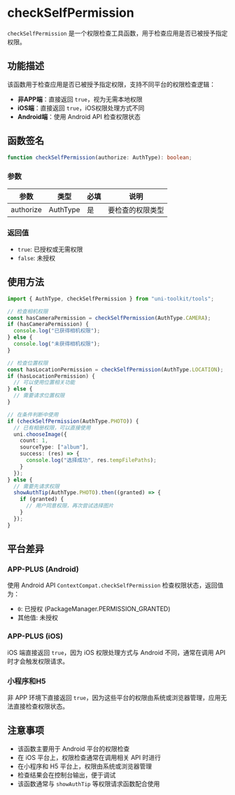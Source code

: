# checkSelfPermission

`checkSelfPermission` 是一个权限检查工具函数，用于检查应用是否已被授予指定权限。

## 功能描述

该函数用于检查应用是否已被授予指定权限，支持不同平台的权限检查逻辑：

- **非APP端**：直接返回 `true`，视为无需本地权限
- **iOS端**：直接返回 `true`，iOS权限处理方式不同
- **Android端**：使用 Android API 检查权限状态

## 函数签名

```typescript
function checkSelfPermission(authorize: AuthType): boolean;
```

### 参数

| 参数      | 类型     | 必填 | 说明             |
| --------- | -------- | ---- | ---------------- |
| authorize | AuthType | 是   | 要检查的权限类型 |

### 返回值

- `true`: 已授权或无需权限
- `false`: 未授权

## 使用方法

```typescript
import { AuthType, checkSelfPermission } from "uni-toolkit/tools";

// 检查相机权限
const hasCameraPermission = checkSelfPermission(AuthType.CAMERA);
if (hasCameraPermission) {
  console.log("已获得相机权限");
} else {
  console.log("未获得相机权限");
}

// 检查位置权限
const hasLocationPermission = checkSelfPermission(AuthType.LOCATION);
if (hasLocationPermission) {
  // 可以使用位置相关功能
} else {
  // 需要请求位置权限
}

// 在条件判断中使用
if (checkSelfPermission(AuthType.PHOTO)) {
  // 已有相册权限，可以直接使用
  uni.chooseImage({
    count: 1,
    sourceType: ["album"],
    success: (res) => {
      console.log("选择成功", res.tempFilePaths);
    }
  });
} else {
  // 需要先请求权限
  showAuthTip(AuthType.PHOTO).then((granted) => {
    if (granted) {
      // 用户同意权限，再次尝试选择图片
    }
  });
}
```

## 平台差异

### APP-PLUS (Android)

使用 Android API `ContextCompat.checkSelfPermission` 检查权限状态，返回值为：

- `0`: 已授权 (PackageManager.PERMISSION_GRANTED)
- 其他值: 未授权

### APP-PLUS (iOS)

iOS 端直接返回 `true`，因为 iOS 权限处理方式与 Android 不同，通常在调用 API 时才会触发权限请求。

### 小程序和H5

非 APP 环境下直接返回 `true`，因为这些平台的权限由系统或浏览器管理，应用无法直接检查权限状态。

## 注意事项

- 该函数主要用于 Android 平台的权限检查
- 在 iOS 平台上，权限检查通常在调用相关 API 时进行
- 在小程序和 H5 平台上，权限由系统或浏览器管理
- 检查结果会在控制台输出，便于调试
- 该函数通常与 `showAuthTip` 等权限请求函数配合使用
